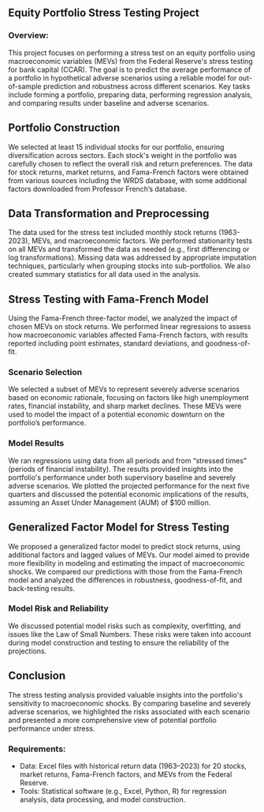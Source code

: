 ## Equity Portfolio Stress Testing Project

### Overview:
This project focuses on performing a stress test on an equity portfolio using macroeconomic variables (MEVs) from the Federal Reserve's stress testing for bank capital (CCAR). The goal is to predict the average performance of a portfolio in hypothetical adverse scenarios using a reliable model for out-of-sample prediction and robustness across different scenarios. Key tasks include forming a portfolio, preparing data, performing regression analysis, and comparing results under baseline and adverse scenarios.

## Portfolio Construction

We selected at least 15 individual stocks for our portfolio, ensuring diversification across sectors. Each stock's weight in the portfolio was carefully chosen to reflect the overall risk and return preferences. The data for stock returns, market returns, and Fama-French factors were obtained from various sources including the WRDS database, with some additional factors downloaded from Professor French’s database.

## Data Transformation and Preprocessing

The data used for the stress test included monthly stock returns (1963-2023), MEVs, and macroeconomic factors. We performed stationarity tests on all MEVs and transformed the data as needed (e.g., first differencing or log transformations). Missing data was addressed by appropriate imputation techniques, particularly when grouping stocks into sub-portfolios. We also created summary statistics for all data used in the analysis.

## Stress Testing with Fama-French Model

Using the Fama-French three-factor model, we analyzed the impact of chosen MEVs on stock returns. We performed linear regressions to assess how macroeconomic variables affected Fama-French factors, with results reported including point estimates, standard deviations, and goodness-of-fit.

### Scenario Selection

We selected a subset of MEVs to represent severely adverse scenarios based on economic rationale, focusing on factors like high unemployment rates, financial instability, and sharp market declines. These MEVs were used to model the impact of a potential economic downturn on the portfolio’s performance.

### Model Results

We ran regressions using data from all periods and from “stressed times” (periods of financial instability). The results provided insights into the portfolio's performance under both supervisory baseline and severely adverse scenarios. We plotted the projected performance for the next five quarters and discussed the potential economic implications of the results, assuming an Asset Under Management (AUM) of $100 million.

## Generalized Factor Model for Stress Testing

We proposed a generalized factor model to predict stock returns, using additional factors and lagged values of MEVs. Our model aimed to provide more flexibility in modeling and estimating the impact of macroeconomic shocks. We compared our predictions with those from the Fama-French model and analyzed the differences in robustness, goodness-of-fit, and back-testing results.

### Model Risk and Reliability

We discussed potential model risks such as complexity, overfitting, and issues like the Law of Small Numbers. These risks were taken into account during model construction and testing to ensure the reliability of the projections.

## Conclusion

The stress testing analysis provided valuable insights into the portfolio's sensitivity to macroeconomic shocks. By comparing baseline and severely adverse scenarios, we highlighted the risks associated with each scenario and presented a more comprehensive view of potential portfolio performance under stress.

### Requirements:
- Data: Excel files with historical return data (1963–2023) for 20 stocks, market returns, Fama-French factors, and MEVs from the Federal Reserve.
- Tools: Statistical software (e.g., Excel, Python, R) for regression analysis, data processing, and model construction.

